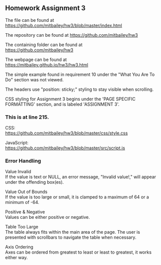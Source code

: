## Homework Assignment 3  
  
The file can be found at  
https://github.com/mitbailey/hw3/blob/master/index.html  
  
The repository can be found at
https://github.com/mitbailey/hw3  
  
The containing folder can be found at  
https://github.com/mitbailey/hw3  
  
The webpage can be found at  
https://mitbailey.github.io/hw3/hw3.html  

The simple example found in requirement 10 under the "What You Are To Do" section was not viewed. 
  
The headers use "position: sticky;" styling to stay visible when scrolling.   

CSS styling for Assignment 3 begins under the 'PAGE SPECIFIC FORMATTING' section, and is labeled 'ASSIGNMENT 3'.  
### This is at line 215.  

CSS:  
https://github.com/mitbailey/hw3/blob/master/css/style.css  

JavaScript:  
https://github.com/mitbailey/hw3/blob/master/src/script.js  

### Error Handling
Value Invalid  
If the value is text or NULL, an error message, "Invalid value!," will appear under the offending box(es).  

Value Out of Bounds  
If the value is too large or small, it is clamped to a maximum of 64 or a minimum of -64.  

Positive & Negative  
Values can be either positive or negative.  

Table Too Large  
The table always fits within the main area of the page. The user is presented with scrollbars to navigate the table when necessary.  

Axis Ordering  
Axes can be ordered from greatest to least or least to greatest, it works either way.  
